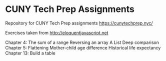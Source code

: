 # CUNY Tech Prep Assignments 
Repository for CUNY Tech Prep assignments https://cunytechprep.nyc/

Exercises taken from http://eloquentjavascript.net

Chapter 4:
	The sum of a range
	Reversing an array
	A List
	Deep comparison
Chapter 5:
	Flattening
	Mother-child age difference
	Historical life expectancy
Chapter 13:
	Build a table

